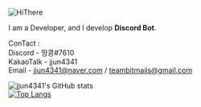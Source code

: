 ![HiThere](https://camo.githubusercontent.com/f5b6ae6839a281f177ecea00d3ddc7f83ef33b635ebfce9516d8a5fb57e19f4c/68747470733a2f2f63617073756c652d72656e6465722e76657263656c2e6170702f6170693f747970653d7761766526636f6c6f723d74696d654772616469656e74266865696768743d3330302673656374696f6e3d68656164657226746578743d4869253230546865726525323025463025394625393125384226666f6e7453697a653d3930)

I am a Developer, and I develop **Discord Bot**.

ConTact : <br>
Discord - 땅콩#7610 <br>
KakaoTalk - jjun4341 <br>
Email - jjun4341@naver.com / teambitmails@gmail.com

![jjun4341's GitHub stats](https://github-readme-stats.vercel.app/api?username=jjun4341&show_icons=true&theme=dark) <br>
[![Top Langs](https://github-readme-stats.vercel.app/api/top-langs/?username=jjun4341&layout=compact&theme=dark)](https://github.com/anuraghazra/github-readme-stats)


